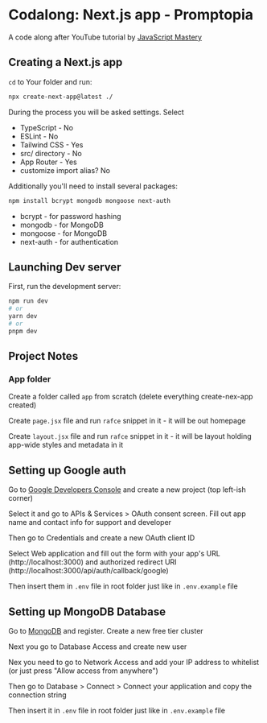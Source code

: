 # Codalong: Next.js app - Promptopia

A code along after YouTube tutorial by [JavaScript Mastery](https://www.youtube.com/watch?v=wm5gMKuwSYk&t=2733s)

## Creating a Next.js app

`cd` to Your folder and run:

```bash
npx create-next-app@latest ./
```

During the process you will be asked settings. Select

- TypeScript - No
- ESLint - No
- Tailwind CSS - Yes
- src/ directory - No
- App Router - Yes
- customize import alias? No

Additionally you'll need to install several packages:

```bash
npm install bcrypt mongodb mongoose next-auth
```

- bcrypt - for password hashing
- mongodb - for MongoDB
- mongoose - for MongoDB
- next-auth - for authentication

## Launching Dev server

First, run the development server:

```bash
npm run dev
# or
yarn dev
# or
pnpm dev
```


## Project Notes

### App folder

Create a folder called `app` from scratch (delete everything create-nex-app created)

Create `page.jsx` file and run `rafce` snippet in it - it will be out homepage

Create `layout.jsx` file and run `rafce` snippet in it - it will be layout holding app-wide styles and metadata in it


## Setting up Google auth

Go to [Google Developers Console](https://console.developers.google.com/) and create a new project (top left-ish corner)

Select it and go to APIs & Services > OAuth consent screen. Fill out app name and contact info for support and developer

Then go to Credentials and create a new OAuth client ID

Select Web application and fill out the form with your app's URL (http://localhost:3000) and authorized redirect URI (http://localhost:3000/api/auth/callback/google)

Then insert them in `.env` file in root folder just like in `.env.example` file


## Setting up MongoDB Database

Go to [MongoDB](https://www.mongodb.com/atlas) and register. Create a new free tier cluster

Next you go to Database Access and create new user

Nex you need to go to Network Access and add your IP address to whitelist (or just press "Allow access from anywhere")

Then go to Database > Connect > Connect your application and copy the connection string

Then insert it in `.env` file in root folder just like in `.env.example` file